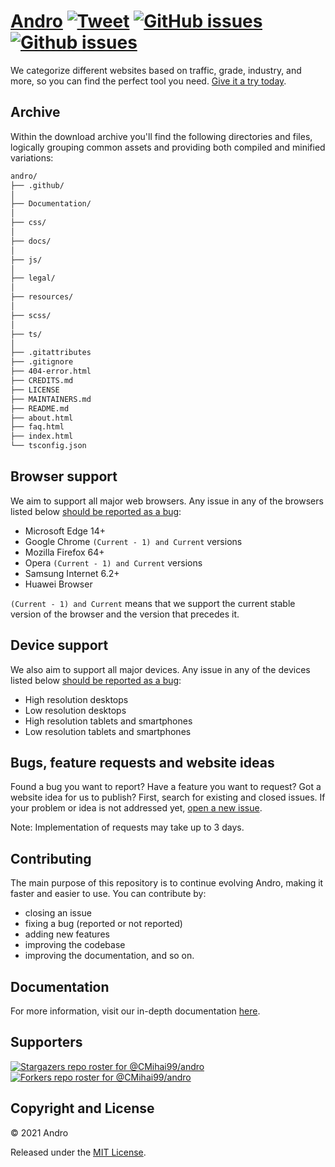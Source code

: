 <!-- SPDX-License-Identifier: MIT-only -->

# [Andro](https://cmihai99.github.io/andro) [![Tweet](https://img.shields.io/twitter/url/http/shields.io.svg?style=social)](https://twitter.com/intent/tweet?text=Find%20over%20100%20new%20and%20exciting%20websites%20at&url=http://cmihai99.github.io/andro&via=androteamfaq&hashtags=andro,webdevelopment,website,websitefinder,developers) [![GitHub issues](https://img.shields.io/github/issues/CMihai99/andro)](https://github.com/CMihai99/andro/issues) [![Github issues](https://img.shields.io/github/issues-closed/CMihai99/andro)](https://github.com/CMihai99/andro/issues?q=is%3Aissue+is%3Aclosed)

We categorize different websites based on traffic, grade,
industry, and more, so you can find the perfect tool you need.
[Give it a try today](https://cmihai99.github.io/andro/categories.html).

## Archive

Within the download archive you'll find the following directories and files,
logically grouping common assets and providing both compiled and minified variations:

```sh
andro/
├── .github/
│
├── Documentation/
│
├── css/
│
├── docs/
│
├── js/
│
├── legal/
│
├── resources/
│
├── scss/
│
├── ts/
│
├── .gitattributes
├── .gitignore
├── 404-error.html
├── CREDITS.md
├── LICENSE
├── MAINTAINERS.md
├── README.md
├── about.html
├── faq.html
├── index.html
└── tsconfig.json
```

## Browser support

We aim to support all major web browsers. Any issue in any of the browsers listed below
[should be reported as a bug](https://github.com/CMihai99/andro/issues/new?assignees=&labels=bug&template=bug_report.md&title=%5BBug%5D):

- Microsoft Edge 14+
- Google Chrome ``(Current - 1) and Current`` versions
- Mozilla Firefox 64+
- Opera ``(Current - 1) and Current`` versions
- Samsung Internet 6.2+
- Huawei Browser

``(Current - 1) and Current`` means that we support the current stable version
of the browser and the version that precedes it.

## Device support

We also aim to support all major devices. Any issue in any of the devices listed below
[should be reported as a bug](https://github.com/CMihai99/andro/issues/new?assignees=&labels=bug&template=bug_report.md&title=%5BBug%5D):

- High resolution desktops
- Low resolution desktops
- High resolution tablets and smartphones
- Low resolution tablets and smartphones

## Bugs, feature requests and website ideas

Found a bug you want to report? Have a feature you want to request?
Got a website idea for us to publish? First,
search for existing and closed issues.
If your problem or idea is not addressed yet,
[open a new issue](https://github.com/CMihai99/andro/issues/new/choose).

Note: Implementation of requests may take up to 3 days.

## Contributing

The main purpose of this repository is to continue evolving Andro, making it faster and easier to use.
You can contribute by:
- closing an issue
- fixing a bug (reported or not reported)
- adding new features
- improving the codebase
- improving the documentation, and so on.

## Documentation

For more information, visit our in-depth documentation [here](https://github.com/CMihai99/andro/tree/main/Documentation).

## Supporters

[![Stargazers repo roster for @CMihai99/andro](https://reporoster.com/stars/CMihai99/andro)](https://github.com/CMihai99/andro/stargazers)
[![Forkers repo roster for @CMihai99/andro](https://reporoster.com/forks/CMihai99/andro)](https://github.com/CMihai99/andro/network/members)

## Copyright and License

© 2021 Andro

Released under the [MIT License](LICENSE).
